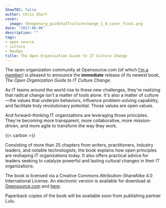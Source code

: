 ```yaml
---
ShowTOC: false
author: Chris Short
cover:
  image: theopenorg_guidetoITculturechange_1_0_cover_final.png
date: "2017-06-06"
description: ""
tags:
- open source
- culture
- DevOps
title: The Open Organization Guide to IT Culture Change
---
```


The open organization community at Opensource.com (of which [I'm a member](https://opensource.com/users/chrisshort)) is pleased to announce the **immediate** release of its newest book, *The Open Organization Guide to IT Culture Change*.


As IT teams around the world rise to these new challenges, they're realizing that radical change isn't a matter of tools alone. It's also a matter of culture—the values that underpin behaviors, influence problem-solving capability, and facilitate truly revolutionary potential. Those values are open values.

And forward-thinking IT organizations are leveraging those principles. They're becoming more transparent, more collaborative, more mission-driven, and more agile to transform the way they work.

{{< carbon >}}

Consisting of more than 25 chapters from writers, practitioners, industry leaders, and notable technologists, the book explains how open principles are reshaping IT organizations today. It also offers practical advice for leaders seeking to catalyze powerful and lasting cultural changes in their IT organizations.

The book is licensed via a Creative Commons Attribution-ShareAlike 4.0 International License. An electronic version is available for download at [Opensource.com](https://opensource.com/open-organization/resources/culture-change) and [here](https://shortcdn.com/chrisshort/open_org_it_culture.pdf).

Paperback copies of the book will be available soon from publishing partner Lulu.
